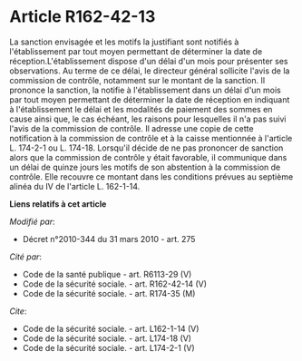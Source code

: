# Article R162-42-13

La sanction envisagée et les motifs la justifiant sont notifiés à l'établissement par tout moyen permettant de déterminer la
date de réception.L'établissement dispose d'un délai d'un mois pour présenter ses observations. Au terme de ce délai, le
directeur général sollicite l'avis de la commission de contrôle, notamment sur le montant de la sanction. Il prononce la
sanction, la notifie à l'établissement dans un délai d'un mois par tout moyen permettant de déterminer la date de réception
en indiquant à l'établissement le délai et les modalités de paiement des sommes en cause ainsi que, le cas échéant, les
raisons pour lesquelles il n'a pas suivi l'avis de la commission de contrôle. Il adresse une copie de cette notification à la
commission de contrôle et à la caisse mentionnée à l'article L. 174-2-1 ou L. 174-18. Lorsqu'il décide de ne pas prononcer de
sanction alors que la commission de contrôle y était favorable, il communique dans un délai de quinze jours les motifs de son
abstention à la commission de contrôle. Elle recouvre ce montant dans les conditions prévues au septième alinéa du IV de
l'article L. 162-1-14.

**Liens relatifs à cet article**

_Modifié par_:

  - Décret n°2010-344 du 31 mars 2010 - art. 275

_Cité par_:

  - Code de la santé publique - art. R6113-29 (V)
  - Code de la sécurité sociale. - art. R162-42-14 (V)
  - Code de la sécurité sociale. - art. R174-35 (M)

_Cite_:

  - Code de la sécurité sociale. - art. L162-1-14 (V)
  - Code de la sécurité sociale. - art. L174-18 (V)
  - Code de la sécurité sociale. - art. L174-2-1 (V)
